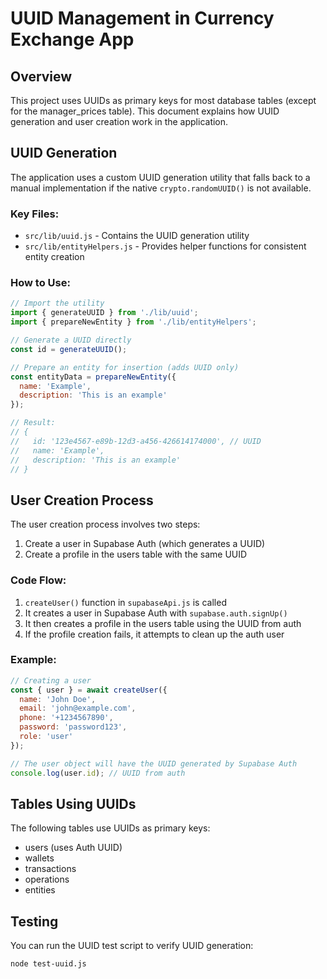 # UUID Management in Currency Exchange App

## Overview

This project uses UUIDs as primary keys for most database tables (except for the manager_prices table). 
This document explains how UUID generation and user creation work in the application.

## UUID Generation

The application uses a custom UUID generation utility that falls back to a manual implementation if the native `crypto.randomUUID()` is not available.

### Key Files:

- `src/lib/uuid.js` - Contains the UUID generation utility
- `src/lib/entityHelpers.js` - Provides helper functions for consistent entity creation

### How to Use:

```javascript
// Import the utility
import { generateUUID } from './lib/uuid';
import { prepareNewEntity } from './lib/entityHelpers';

// Generate a UUID directly
const id = generateUUID();

// Prepare an entity for insertion (adds UUID only)
const entityData = prepareNewEntity({
  name: 'Example',
  description: 'This is an example'
});

// Result:
// {
//   id: '123e4567-e89b-12d3-a456-426614174000', // UUID
//   name: 'Example',
//   description: 'This is an example'
// }
```

## User Creation Process

The user creation process involves two steps:

1. Create a user in Supabase Auth (which generates a UUID)
2. Create a profile in the users table with the same UUID

### Code Flow:

1. `createUser()` function in `supabaseApi.js` is called
2. It creates a user in Supabase Auth with `supabase.auth.signUp()`
3. It then creates a profile in the users table using the UUID from auth
4. If the profile creation fails, it attempts to clean up the auth user

### Example:

```javascript
// Creating a user
const { user } = await createUser({
  name: 'John Doe',
  email: 'john@example.com',
  phone: '+1234567890',
  password: 'password123',
  role: 'user'
});

// The user object will have the UUID generated by Supabase Auth
console.log(user.id); // UUID from auth
```

## Tables Using UUIDs

The following tables use UUIDs as primary keys:

- users (uses Auth UUID)
- wallets
- transactions
- operations
- entities

## Testing

You can run the UUID test script to verify UUID generation:

```bash
node test-uuid.js
```
